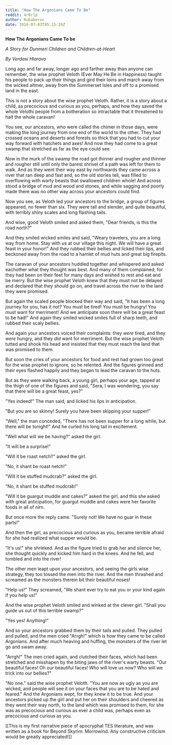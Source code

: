 ```yaml
---
title: "How The Argonians Came To Be"
reddit: 4r0rlp
author: Rubaberoc
date: 2016-07-03T05:15:19Z
---
```


**How The Argonians Came To be**

*A Story for Dunmeri Children and Children-at-Heart*

*By Verdasi Hlaravo*

Long ago and far away, longer ago and farther away than anyone can remember, the wise prophet Veloth (Ever May He Be in Happiness) taught his people to pack up their things and gird their loins and march away from the wicked altmer, away from the Summerset Isles and off to a promised land in the east.

This is not a story about the wise prophet Veloth. Rather, it is a story about a child, as precocious and curious as you, perhaps, and how they saved the whole Velothi people from a botheration so intractable that it threatened to halt the whole caravan!

You see, our ancestors, who were called the chimer in those days, were making the long journey from one end of the world to the other. They had crossed oceans and deserts and forests so thick that you had to cut your way forward with hatchets and axes! And now they had come to a great swamp that stretched as far as the eye could see.

Now in the murk of the swamp the road got thinner and rougher and thinner and rougher still until only the barest shrivel of a path was left for them to walk. And as they went their way east by northwards they came across a river that ran deep and fast and, so the old stories tell, was filled to overflowing with warty beasts that swallowed children whole! And across stood a bridge of mud and wood and stones, and while sagging and poorly made there was no other way across your ancestors could find.

Now you see, as Veloth led your ancestors to the bridge, a group of figures appeared, no fewer than six. They were tall and slender, and quite beautiful, with terribly shiny scales and long flashing tails.

And wise, good Veloth smiled and asked them, "Dear friends, is this the road north?"

And they smiled wicked smiles and said, "Weary travelers, you are a long way from home. Stay with us at our village this night. We will have a great feast in your honor!" And they rubbed their bellies and licked their lips, and beckoned away from the road to a hamlet of mud huts and great big firepits.

The caravan of your ancestors huddled together and whispered and asked eachother what they thought was best. And many of them complained, for they had been on their feet for many days and wished to rest and eat and be merry. But the wise prophet Veloth knew that they must not be delayed and declared that they should go on, and travel across the river to the land they were promised.

But again the scaled people blocked their way and said, "It has been a long journey for you, has it not? You must be tired! You must be hungry! You must want for merriment! And we anticipate soon there will be a great feast to be had!" And again they smiled wicked smiles full of sharp teeth, and rubbed their scaly bellies.

And again your ancestors voiced their complaints: they *were* tired, and they *were* hungry, and they *did* want for merriment. But the wise prophet Veloth tutted and shook his head and insisted that they must reach the land that was promised to them.

But soon the cries of your ancestors for food and rest had grown too great for the wise prophet to ignore, so he relented. And the figures grinned and their eyes flashed happily and they began to lead the caravan to the huts.

But as they were walking back, a young girl, perhaps your age, tapped at the thigh of one of the figures and said, "Sera, I was wondering, you say that there will be a great feast, yes?"

"Yes indeed!" The man said, and licked his lips in anticipation.

"But you are so skinny! Surely you have been skipping your supper!"

"Well," the man conceded, "There has not been supper for a long while, but there will be tonight!" And he curled his long tail in excitement.

"Well what will we be having?" asked the girl.

"It will be a surprise!"

"Will it be roast netch?" asked the girl.

"No, it shant be roast netch!"

"Will it be stuffed mudcrab?" asked the girl.

"No, it shant be stuffed mudcrab!"

"Will it be guargut muddle and cakes?" asked the girl, and this she asked with great anticipation, for guargut muddle and cakes were her favorite foods in all of nirn.

But once more the reply came. "Surely not! We have no guar in these parts!"

And then the girl, as precocious and curious as you, became terrible afraid for she had realized what supper would be.

"It's us!" she shrieked. And as the figure tried to grab her and silence her, she thought quickly and kicked him hard in the knees. And he fell, and tumbled and into the river!

The other men leapt upon your ancestors, and seeing the girls wise strategy, they too tossed the men into the river. And the men thrashed and screamed as the monsters therein bit their beautiful noses!

"Help us!" They screamed, "We shant ever try to eat you or your kind again if you help us!"

And the wise prophet Veloth smiled and winked at the clever girl. "Shall you guide us out of this terrible swamp?"

"Yes yes! Anything!"

And so your ancestors grabbed them by their tails and pulled. They pulled and pulled, and the men cried "Arrgh!" which is how they came to be called Argonians. And after much heaving and huffing, the monsters of the river let go and swam away.

"Arrgh!" The men cried again, and clutched their faces, which had been stretched and misshapen by the biting jaws of the river's warty beasts. "Our beautiful faces! Oh our beautiful faces! Who will love us now? Who will we trick into our bellies?"

"No one." said the wise prophet Veloth. "You are now as ugly as you are wicked, and people will see it on your faces that you are to be hated and feared." And the Argonians wept, for they knew it to be true. And your ancestors picked up the girl and put her on their shoulders and cheered as they went their way north, to the land which was promised to them, for she was as precocious and curious as ever a child was, perhaps even as precocious and curious as you.

[[This is my first narrative piece of apocryphal TES literature, and was written as a book for Beyond Skyrim: Morrowind. Any constructive criticism would be greatly appreciated!]]
